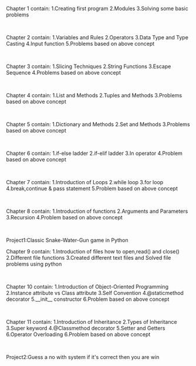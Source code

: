 <p> Chapter 1 contain: 1.Creating first program
                       2.Modules
                       3.Solving some basic problems </p>
<br>
<p>Chapter 2 contain: 1.Variables and Rules
                      2.Operators
                      3.Data Type and Type Casting
                      4.Input function
                      5.Problems based on above concept</p>
<br>
<p>Chapter 3 contain: 1.Slicing Techniques
                      2.String Functions
                      3.Escape Sequence 
                      4.Problems based on above concept
</p>
<br>
<p>Chapter 4 contain: 1.List and Methods 
                      2.Tuples and Methods 
                      3.Problems based on above concept
</p>
<br>
<p>Chapter 5 contain: 1.Dictionary and Methods
                      2.Set and Methods
                      3.Problems based on above concept</p>    
<br>
<p>Chapter 6 contain: 1.if-else ladder
                      2.if-elif ladder
                      3.In operator
                      4.Problem based on above concept
                      </p>     
<br>
<p>Chapter 7 contain: 1.Introduction of Loops
                      2.while loop
                      3.for loop
                      4.break,continue & pass statement
                      5.Problem based on above concept</p>
<br>
<p>Chapter 8 contain: 1.Introduction of functions
                      2.Arguments and Parameters
                      3.Recursion
                      4.Problem based on above concept</p>
<br>
<p>Project1:Classic Snake-Water-Gun game in Python    
<br>
<p>Chapter 9 contain: 1.Introduction of files how to open,read() and close()
                      2.Different file functions
                      3.Created different text files and Solved file problems using python
                      </p>             
<br>
<p>Chapter 10 contain: 1.Introduction of Object-Oriented Programming
                       2.Instance attribute vs Class attribute
                       3.Self Convention
                       4.@staticmethod decorator 
                       5.__init__ constructor
                       6.Problem based on above concept
                      </p>  
<br>
<p>Chapter 11 contain: 1.Introduction of Inheritance
                       2.Types of Inheritance
                       3.Super keyword
                       4.@Classmethod decorator
                       5.Setter and Getters
                       6.Operator Overloading
                       6.Problem based on above concept
                      </p>  
<br>
<p>Project2:Guess a no with system if it's correct then you are win 
</p>
